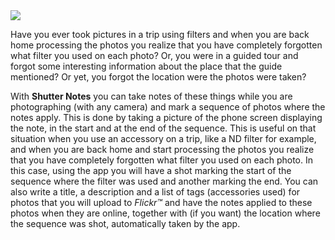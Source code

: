 <img src="https://shutternotes.github.io/res/en-us/images/banner.png"/>

Have you ever took pictures in a trip using filters and when you are back home processing the photos you realize that you have completely forgotten what filter you used on each photo? Or, you were in a guided tour and forgot some interesting information about the place that the guide mentioned? Or yet, you forgot the location were the photos were taken?

With **Shutter Notes** you can take notes of these things while you are photographing (with any camera) and mark a sequence of photos where the notes apply. This is done by taking a picture of the phone screen displaying the note, in the start and at the end of the sequence. This is useful on that situation when you use an accessory on a trip, like a ND filter for example, and when you are back home and start processing the photos you realize that you have completely forgotten what filter you used on each photo. In this case, using the app you will have a shot marking the start of the sequence where the filter was used and another marking the end. You can also write a title, a description and a list of tags (accessories used) for photos that you will upload to _Flickr™_ and have the notes applied to these photos when they are online, together with (if you want) the location where the sequence was shot, automatically taken by the app.
